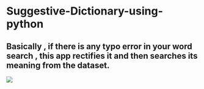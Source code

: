 # Suggestive-Dictionary-using-python
## Basically ,  if there is any typo error in your word search , this app rectifies it and then searches its meaning from the dataset.

<image src = "https://github.com/chaitanybhardwaj97/Suggestive-Dictionary-using-python/blob/master/Screenshot%20(42).png">
